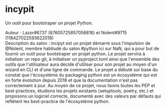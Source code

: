 # incypit

Un outil pour bootstraper un projet Python.

Auteur : Lazor#6737 (87605725857058816) et Nolent#9715 (118427022593622018)  
Description du salon : incipyt est un projet démarré sous l'impulsion de @Nolent, membre habitudé du salon #python ici sur NaN, qui a pour but de fournir un outil pour bootstraper un projet python. Le projet servira à initialiser un repo git, à initialiser un pyproject.toml ainsi que l'ensemble des outils que l'utilisateur aura décidé d'utiliser pour son projet au moyen d'un wizard en CLI et d'une ligne de commande. Le projet a débuté sur base du constat que l'écosystème du packaging python est un écosystème qui est en forte évolution depuis 2018 et que la documentation n'est pas correctement à jour. Au moyen de ce projet, nous lisons toutes les PEP et best-practices, étudions les projets existants (setuptools, poetry, etc.) et proposons un logiciel correcte, documenté avec des valeurs par défauts qui reflètent les best-practice de l'écosystème python.
